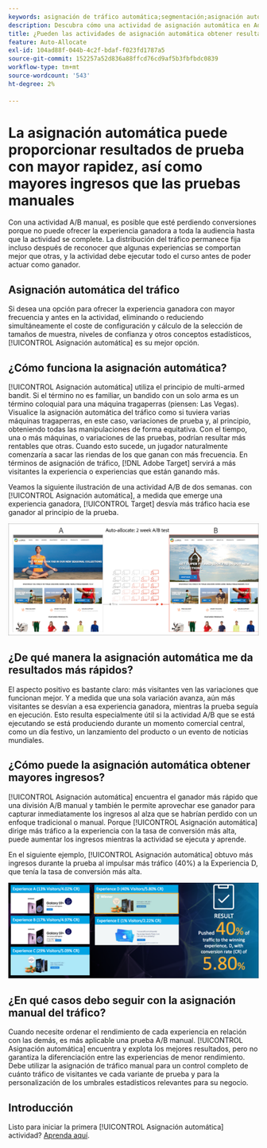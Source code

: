 ```yaml
---
keywords: asignación de tráfico automática;segmentación;asignación automática;asignación automática
description: Descubra cómo una actividad de asignación automática en Adobe [!DNL Target] identifica un ganador entre dos o más experiencias y le reasigna automáticamente más tráfico al ganador.
title: ¿Pueden las actividades de asignación automática obtener resultados más rápidos e ingresos más altos?
feature: Auto-Allocate
exl-id: 104ad88f-044b-4c2f-bdaf-f023fd1787a5
source-git-commit: 152257a52d836a88ffcd76cd9af5b3fbfbdc0839
workflow-type: tm+mt
source-wordcount: '543'
ht-degree: 2%

---
```


# La asignación automática puede proporcionar resultados de prueba con mayor rapidez, así como mayores ingresos que las pruebas manuales

Con una actividad A/B manual, es posible que esté perdiendo conversiones porque no puede ofrecer la experiencia ganadora a toda la audiencia hasta que la actividad se complete. La distribución del tráfico permanece fija incluso después de reconocer que algunas experiencias se comportan mejor que otras, y la actividad debe ejecutar todo el curso antes de poder actuar como ganador.

## Asignación automática del tráfico

Si desea una opción para ofrecer la experiencia ganadora con mayor frecuencia y antes en la actividad, eliminando o reduciendo simultáneamente el coste de configuración y cálculo de la selección de tamaños de muestra, niveles de confianza y otros conceptos estadísticos, [!UICONTROL Asignación automática] es su mejor opción.

## ¿Cómo funciona la asignación automática?

[!UICONTROL Asignación automática] utiliza el principio de multi-armed bandit. Si el término no es familiar, un bandido con un solo arma es un término coloquial para una máquina tragaperras (piensen: Las Vegas). Visualice la asignación automática del tráfico como si tuviera varias máquinas tragaperras, en este caso, variaciones de prueba y, al principio, obteniendo todas las manipulaciones de forma equitativa. Con el tiempo, una o más máquinas, o variaciones de las pruebas, podrían resultar más rentables que otras. Cuando esto sucede, un jugador naturalmente comenzaría a sacar las riendas de los que ganan con más frecuencia. En términos de asignación de tráfico, [!DNL Adobe Target] servirá a más visitantes la experiencia o experiencias que están ganando más.

Veamos la siguiente ilustración de una actividad A/B de dos semanas. con [!UICONTROL Asignación automática], a medida que emerge una experiencia ganadora, [!UICONTROL Target] desvía más tráfico hacia ese ganador al principio de la prueba.

![Ilustración de asignación automática](/help/main/c-activities/automated-traffic-allocation/assets/Auto-Allocate-test.png)

## ¿De qué manera la asignación automática me da resultados más rápidos?

El aspecto positivo es bastante claro: más visitantes ven las variaciones que funcionan mejor. Y a medida que una sola variación avanza, aún más visitantes se desvían a esa experiencia ganadora, mientras la prueba seguía en ejecución. Esto resulta especialmente útil si la actividad A/B que se está ejecutando se está produciendo durante un momento comercial central, como un día festivo, un lanzamiento del producto o un evento de noticias mundiales.

## ¿Cómo puede la asignación automática obtener mayores ingresos?

[!UICONTROL Asignación automática] encuentra el ganador más rápido que una división A/B manual y también le permite aprovechar ese ganador para capturar inmediatamente los ingresos al alza que se habrían perdido con un enfoque tradicional o manual. Porque [!UICONTROL Asignación automática] dirige más tráfico a la experiencia con la tasa de conversión más alta, puede aumentar los ingresos mientras la actividad se ejecuta y aprende.

En el siguiente ejemplo, [!UICONTROL Asignación automática] obtuvo más ingresos durante la prueba al impulsar más tráfico (40%) a la Experiencia D, que tenía la tasa de conversión más alta.

![La asignación automática proporciona una ilustración de ingresos más alta](/help/main/c-activities/automated-traffic-allocation/assets/five-experiences.png)

## ¿En qué casos debo seguir con la asignación manual del tráfico?

Cuando necesite ordenar el rendimiento de cada experiencia en relación con las demás, es más aplicable una prueba A/B manual. [!UICONTROL Asignación automática] encuentra y explota los mejores resultados, pero no garantiza la diferenciación entre las experiencias de menor rendimiento. Debe utilizar la asignación de tráfico manual para un control completo de cuánto tráfico de visitantes ve cada variante de prueba y para la personalización de los umbrales estadísticos relevantes para su negocio.

## Introducción

Listo para iniciar la primera [!UICONTROL Asignación automática] actividad? [Aprenda aquí](/help/main/c-activities/automated-traffic-allocation/automated-traffic-allocation.md).
